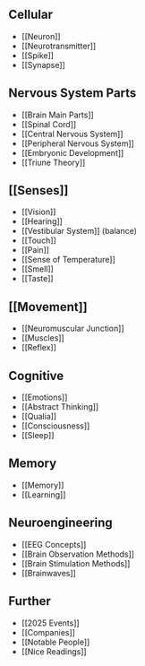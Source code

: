## Cellular
- [[Neuron]]
- [[Neurotransmitter]]
- [[Spike]]
- [[Synapse]]

## Nervous System Parts
- [[Brain Main Parts]]
- [[Spinal Cord]]
- [[Central Nervous System]]
- [[Peripheral Nervous System]]
- [[Embryonic Development]]
- [[Triune Theory]]

## [[Senses]]
- [[Vision]]
- [[Hearing]]
- [[Vestibular System]] (balance)
- [[Touch]]
- [[Pain]]
- [[Sense of Temperature]]
- [[Smell]]
- [[Taste]]

## [[Movement]]
- [[Neuromuscular Junction]]
- [[Muscles]]
- [[Reflex]]

## Cognitive
- [[Emotions]]
- [[Abstract Thinking]]
- [[Qualia]]
- [[Consciousness]]
- [[Sleep]]

## Memory
- [[Memory]]
- [[Learning]]

## Neuroengineering
- [[EEG Concepts]]
- [[Brain Observation Methods]]
- [[Brain Stimulation Methods]]
- [[Brainwaves]]

## Further
- [[2025 Events]]
- [[Companies]]
- [[Notable People]]
- [[Nice Readings]]
